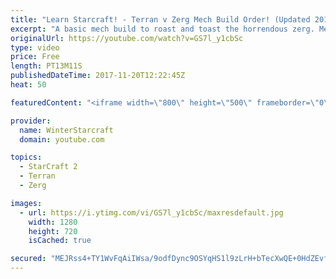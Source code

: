 ```yaml
---
title: "Learn Starcraft! - Terran v Zerg Mech Build Order! (Updated 2018)"
excerpt: "A basic mech build to roast and toast the horrendous zerg. Meant for lower level players looking for some direction! -- Watch live at https://www.twitch.tv/wintergaming"
originalUrl: https://youtube.com/watch?v=GS7l_y1cbSc
type: video
price: Free
length: PT13M11S
publishedDateTime: 2017-11-20T12:22:45Z
heat: 50

featuredContent: "<iframe width=\"800\" height=\"500\" frameborder=\"0\" src=\"https://www.youtube.com/embed/GS7l_y1cbSc\" allow=\"accelerometer; autoplay; encrypted-media; gyroscope; picture-in-picture\" allowfullscreen></iframe>"

provider:
  name: WinterStarcraft
  domain: youtube.com

topics:
  - StarCraft 2
  - Terran
  - Zerg

images:
  - url: https://i.ytimg.com/vi/GS7l_y1cbSc/maxresdefault.jpg
    width: 1280
    height: 720
    isCached: true

secured: "MEJRss4+TY1WvFqAiIWsa/9odfDync9OSYqHS1l9zLrH+bTecXwQE+0HdZEvfDlsbmwDfEGBNawrWuJtkgPpuvO36RD4MdDw4fFk8pXJyOX2ANsL2RAeYi5BExlpmXICe7H/5qqde6nr4bYvmqNQSkUnDycS0fUgUdF38JpIxfc4plK09hlHbIbmJIpuf4eRn69GYD75phOpIp5gqrCInyPvARNNysjhuztsRCtEizfuDWB2JmNDQOh+dTe89d0/0QJ70iZ7ze9EscVgq15S953wSM/DWYhQa7Ls9lq0vxsqrlZCPj/W2s9ryU++bQIKMnaG6FMKBMy5uBy1my4gUhvJA6Hc89zNGg9ejw5a5IRCNgnbqnBElxbjYI7zYJz7LrQmBpNwThmwt5sNRNDlgCfLdkJMfuwuTzyi3dxrVjI=;zYnkBKtWMzdLJ6XntKJgsQ=="
---
```


